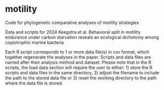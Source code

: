 # motility
Code for phylogenetic comparative analyses of motility strategies 

Data and scripts for 2024 Keegstra et al. Behavioral split in motility endurance under carbon starvation reveals an ecological dichotomy among copiotrophic marine bacteria

Each R script corresponds to 1 or more data file(s) in csv format, which together regenerate the analyses in the paper. Scripts and data files are named after their analysis method and dataset. Please note that in the R scripts, the load data section will require the user to either: 1) store the R scripts and data files in the same directory, 2) adjust the filename to include the path to the stored data file or 3) reset the working directory to the path where the data file is stored.
